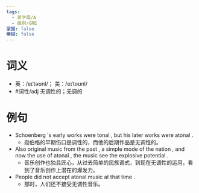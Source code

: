 ```yaml
---
tags:
  - 首字母/A
  - 级别/GRE
掌握: false
模糊: false
---
```

# 词义
- 英：/eɪˈtəʊnl/； 美：/eɪˈtoʊnl/
- #词性/adj  无调性的；无调的
# 例句
- Schoenberg 's early works were tonal , but his later works were atonal .
	- 勋伯格的早期伤口是调性的，而他的后期作品是无调性的。
- Also original music from the past , a simple mode of the nation , and now the use of atonal , the music see the explosive potential .
	- 音乐创作也独具匠心，从过去简单的民族调式，到现在无调性的运用，看到了音乐创作上潜在的爆发力。
- People did not accept atonal music at that time .
	- 那时，人们还不接受无调性音乐。
